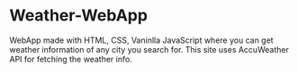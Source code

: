 # Weather-WebApp
WebApp made with HTML, CSS, Vaninlla JavaScript where you can get weather information of any city you search for. This site uses AccuWeather API for fetching the weather info.
